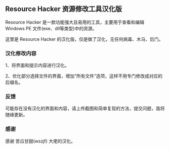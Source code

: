 ## Resource Hacker 资源修改工具汉化版
Resource Hacker 是一款功能强大且易用的工具，主要用于查看和编辑 Windows PE 文件(exe、dll等类型)中的资源。

这里是 Resource Hacker 的汉化版，仅是做了汉化，无任何病毒、木马、后门。


### 汉化修改内容
1、将界面和提示内容进行汉化。

2、优化部分选择文件的界面，增加“所有文件”选项，这样不用专门修改成对应的后缀名。


### 反馈
可能存在没有汉化的界面和内容，请上传截图和简单复现的方法，提交问题，我将随缘更新。


### 感谢
感谢 苦瓜甘甜(wszjf) 大佬的汉化。